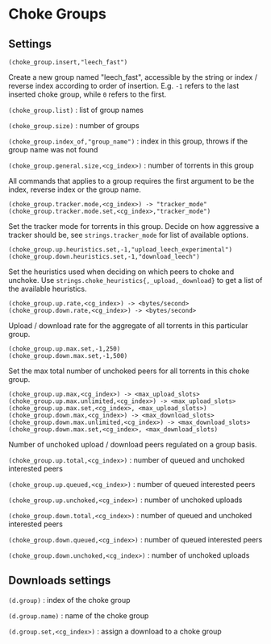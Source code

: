 # Choke Groups

## Settings

    (choke_group.insert,"leech_fast")

Create a new group named "leech_fast", accessible by the string or
index / reverse index according to order of insertion. E.g. `-1`
refers to the last inserted choke group, while `0` refers to the first.

`(choke_group.list)` : list of group names

`(choke_group.size)` : number of groups

`(choke_group.index_of,"group_name")` : index in this group, throws if the group name was not found

`(choke_group.general.size,<cg_index>)` : number of torrents in this group

All commands that applies to a group requires the first argument to be
the index, reverse index or the group name.

    (choke_group.tracker.mode,<cg_index>) -> "tracker_mode"
    (choke_group.tracker.mode.set,<cg_index>,"tracker_mode")

Set the tracker mode for torrents in this group. Decide on how aggressive a tracker should be, see
`strings.tracker_mode` for list of available options.

    (choke_group.up.heuristics.set,-1,"upload_leech_experimental")
    (choke_group.down.heuristics.set,-1,"download_leech")

Set the heuristics used when deciding on which peers to choke and
unchoke. Use `strings.choke_heuristics{,_upload,_download}` to get a
list of the available heuristics.

    (choke_group.up.rate,<cg_index>) -> <bytes/second>
    (choke_group.down.rate,<cg_index>) -> <bytes/second>

Upload / download rate for the aggregate of all torrents in this
particular group.

    (choke_group.up.max.set,-1,250)
    (choke_group.down.max.set,-1,500)

Set the max total number of unchoked peers for all torrents in this choke group.

    (choke_group.up.max,<cg_index>) -> <max_upload_slots>
    (choke_group.up.max.unlimited,<cg_index>) -> <max_upload_slots>
    (choke_group.up.max.set,<cg_index>, <max_upload_slots>)
    (choke_group.down.max,<cg_index>) -> <max_download_slots>
    (choke_group.down.max.unlimited,<cg_index>) -> <max_download_slots>
    (choke_group.down.max.set,<cg_index>, <max_download_slots)

Number of unchoked upload / download peers regulated on a group basis.

`(choke_group.up.total,<cg_index>)` : number of queued and unchoked interested peers

`(choke_group.up.queued,<cg_index>)` : number of queued interested peers

`(choke_group.up.unchoked,<cg_index>)` : number of unchoked uploads

`(choke_group.down.total,<cg_index>)` : number of queued and unchoked interested peers

`(choke_group.down.queued,<cg_index>)` : number of queued interested peers

`(choke_group.down.unchoked,<cg_index>)` : number of unchoked uploads


## Downloads settings

`(d.group)` : index of the choke group

`(d.group.name)` : name  of the choke group

`(d.group.set,<cg_index>)` : assign a download to a choke group

